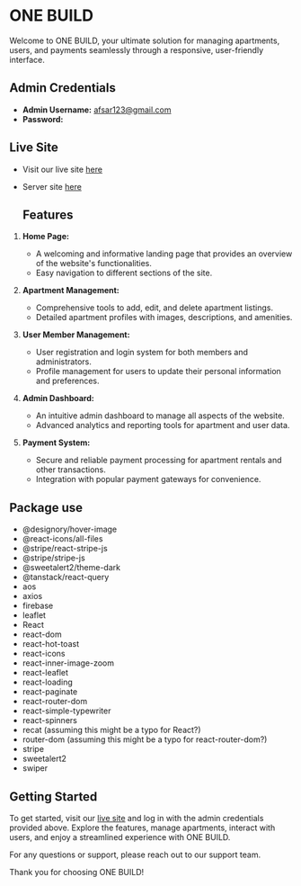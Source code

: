 # ONE BUILD

Welcome to ONE BUILD, your ultimate solution for managing apartments, users, and payments seamlessly through a responsive, user-friendly interface.

## Admin Credentials

- **Admin Username:** afsar123@gmail.com
- **Password:** 

## Live Site

- Visit our live site [here](https://resplendent-cranachan-4047db.netlify.app)
- Server site [here](https://github.com/Mdafsarx/ph-12-as-server)

  ## Features

1. **Home Page:**
   - A welcoming and informative landing page that provides an overview of the website's functionalities.
   - Easy navigation to different sections of the site.

2. **Apartment Management:**
   - Comprehensive tools to add, edit, and delete apartment listings.
   - Detailed apartment profiles with images, descriptions, and amenities.

3. **User Member Management:**
   - User registration and login system for both members and administrators.
   - Profile management for users to update their personal information and preferences.

4. **Admin Dashboard:**
   - An intuitive admin dashboard to manage all aspects of the website.
   - Advanced analytics and reporting tools for apartment and user data.

5. **Payment System:**
   - Secure and reliable payment processing for apartment rentals and other transactions.
   - Integration with popular payment gateways for convenience.

## Package use
 - @designory/hover-image
- @react-icons/all-files
- @stripe/react-stripe-js
- @stripe/stripe-js
- @sweetalert2/theme-dark
- @tanstack/react-query
- aos
- axios
- firebase
- leaflet
- React
- react-dom
- react-hot-toast
- react-icons
- react-inner-image-zoom
- react-leaflet
- react-loading
- react-paginate
- react-router-dom
- react-simple-typewriter
- react-spinners
- recat (assuming this might be a typo for React?)
- router-dom (assuming this might be a typo for react-router-dom?)
- stripe
- sweetalert2
- swiper
 

## Getting Started

To get started, visit our [live site](https://resplendent-cranachan-4047db.netlify.app) and log in with the admin credentials provided above. Explore the features, manage apartments, interact with users, and enjoy a streamlined experience with ONE BUILD.

For any questions or support, please reach out to our support team.

Thank you for choosing ONE BUILD!
